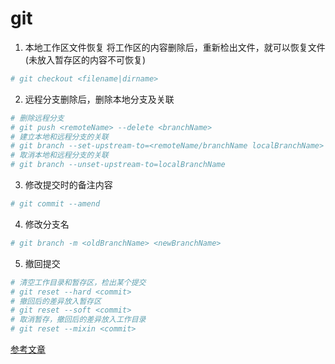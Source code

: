 # git
1. 本地工作区文件恢复
将工作区的内容删除后，重新检出文件，就可以恢复文件(未放入暂存区的内容不可恢复)
```bash
# git checkout <filename|dirname>
```
2. 远程分支删除后，删除本地分支及关联
```bash
# 删除远程分支
# git push <remoteName> --delete <branchName>
# 建立本地和远程分支的关联
# git branch --set-upstream-to=<remoteName/branchName localBranchName>
# 取消本地和远程分支的关联
# git branch --unset-upstream-to=localBranchName
```
3. 修改提交时的备注内容
```bash
# git commit --amend 
```
4. 修改分支名
```bash
# git branch -m <oldBranchName> <newBranchName>
```
5. 撤回提交
```bash 
# 清空工作目录和暂存区，检出某个提交
# git reset --hard <commit>
# 撤回后的差异放入暂存区
# git reset --soft <commit>
# 取消暂存，撤回后的差异放入工作目录
# git reset --mixin <commit>
```
[参考文章](https://www.jianshu.com/p/c2ec5f06cf1a)
